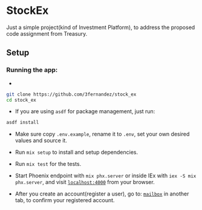 # StockEx

Just a simple project(kind of Investment Platform), to address the proposed code assignment from Treasury.

## Setup

### Running the app:

*
```sh
git clone https://github.com/3fernandez/stock_ex
cd stock_ex
```

* If you are using `asdf` for package management, just run:
```sh
asdf install
```

* Make sure copy `.env.example`, rename it to `.env`, set your own desired values and source it.

* Run `mix setup` to install and setup dependencies.

* Run `mix test` for the tests.

* Start Phoenix endpoint with `mix phx.server` or inside IEx with `iex -S mix phx.server`, and visit [`localhost:4000`](http://localhost:4000) from your browser.

* After you create an account(register a user), go to: [`mailbox`](http://localhost:4000/dev/mailbox) in another tab, to confirm your registered account.
